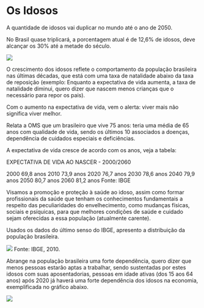 # Os Idosos

A quantidade de idosos vai duplicar no mundo até o ano de 2050.

No Brasil quase triplicará, a porcentagem atual é de 12,6% de idosos, deve alcançar os 30% até a metade do século.

![](http://imguol.com/c/infograficos/2013/noticias/pnad/piramide_etaria.jpg)

O crescimento dos idosos reflete o comportamento da população brasileira nas últimas décadas, que está com uma taxa de natalidade abaixo da taxa de reposição (exemplo: Enquanto a expectativa de vida aumenta, a taxa de natalidade diminui, quero dizer que nascem menos crianças que o necessário para repor os pais).

Com o aumento na expectativa de vida, vem o alerta: viver mais não significa viver melhor.

Relata a OMS que um brasileiro que vive 75 anos:
teria uma média de 65 anos com qualidade de vida, 
sendo os últimos 10 
associados a doenças, dependência de cuidados especiais e deficiências.

A expectativa de vida cresce de acordo com os anos, veja a tabela:

EXPECTATIVA DE VIDA AO NASCER - 2000/2060

2000	69,8 anos
2010	73,9 anos
2020	76,7 anos
2030	78,6 anos
2040	79,9 anos
2050	80,7 anos
2060	81,2 anos
Fonte: IBGE

Visamos a promoção e proteção à saúde ao idoso, assim como formar profissionais da saúde que tenham os conhecimentos fundamentais a respeito das peculiaridades do envelhecimento, como mudanças físicas, sociais e psíquicas, para que melhores condições de saúde e cuidado sejam oferecidas a essa população (atualmente carente).

Usados os dados do último senso do IBGE, apresento a distribuição da população brasileira.

![](http://imguol.com/c/noticias/2013/08/29/populacao-brasil-ibge---mapa-1377787099605_600x631.jpg)
Fonte: IBGE, 2010.

Abrange na população brasileira uma forte dependência, quero dizer que menos pessoas estarão aptas a trabalhar, sendo sustentadas por estes idosos com suas aposentadorias, pessoas em idade ativas (dos 15 aos 64 anos) após 2020 já haverá uma forte dependência dos idosos na economia, exemplificada no gráfico abaixo.

![](http://www2.planalto.gov.br/noticias/2015/05/acompanhe-a-evolucao-demografica-no-brasil)

